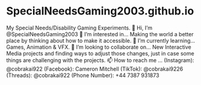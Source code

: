 # SpecialNeedsGaming2003.github.io
My Special Needs/Disability Gaming Experiments.
👋 Hi, I’m @SpecialNeedsGaming2003
👀 I’m interested in... Making the world a better place by thinking about how to make it accessible.
🌱 I’m currently learning... Games, Animation & VFX.
💞️ I’m looking to collaborate on... New Interactive Media projects and finding ways to adjust those changes, just in case some things are challenging with the projects.
📫 How to reach me ... (Instagram): @cobrakai922 (Facebook): Cameron Mitchell (TikTok): @cobrakai9226 (Threads): @cobrakai922 (Phone Number): +44 7387 931873
